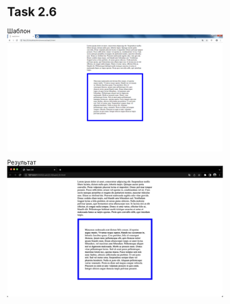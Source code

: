 # Task 2.6
Шаблон
![Макет](https://github.com/Steven2110/932001.Vidjaya.Steven.Weblab/blob/lab2/Lab2/2.6/Task2.6.png)

Результат
![Результат](https://github.com/Steven2110/932001.Vidjaya.Steven.Weblab/blob/lab2/Lab2/2.6/Result2.6.png)